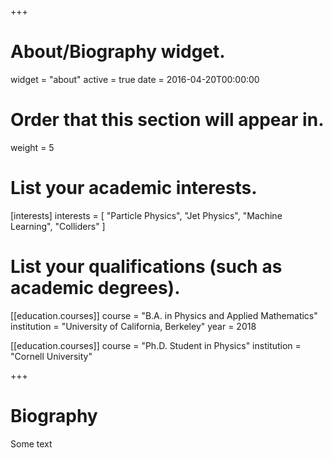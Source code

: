 +++
# About/Biography widget.
widget = "about"
active = true
date = 2016-04-20T00:00:00

# Order that this section will appear in.
weight = 5

# List your academic interests.
[interests]
  interests = [
    "Particle Physics",
    "Jet Physics",
    "Machine Learning",
    "Colliders"
  ]

# List your qualifications (such as academic degrees).
[[education.courses]]
  course = "B.A. in Physics and Applied Mathematics"
  institution = "University of California, Berkeley"
  year = 2018

[[education.courses]]
  course = "Ph.D. Student in Physics"
  institution = "Cornell University"


+++

# Biography

Some text
